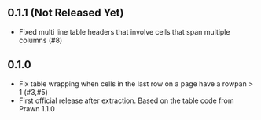 ## 0.1.1 (Not Released Yet)

* Fixed multi line table headers that involve cells that span multiple columns (#8)

## 0.1.0 

* Fix table wrapping when cells in the last row on a page have a rowpan > 1 (#3,#5)
* First official release after extraction. Based on the table code from Prawn 1.1.0

